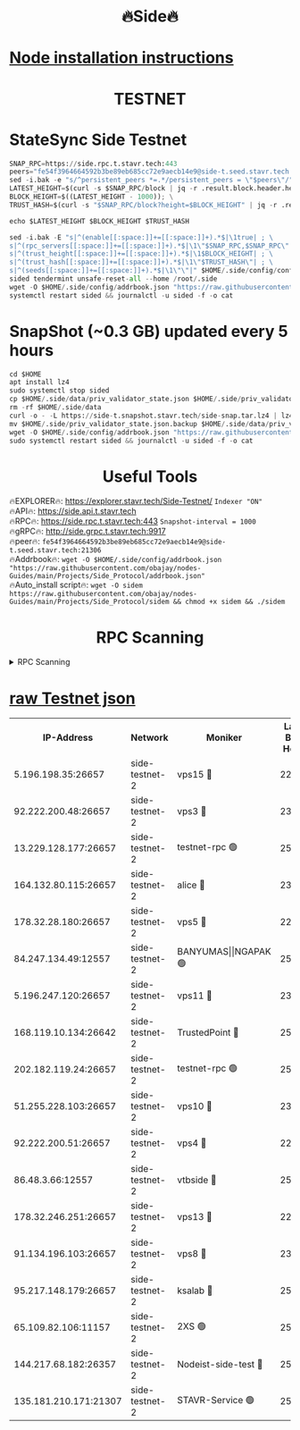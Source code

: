 <h1 align="center"> 🔥Side🔥</h1>

[Node installation instructions](https://github.com/obajay/nodes-Guides/tree/main/Projects/Side_Protocol)
=

<h1 align="center"> TESTNET</h1>

# StateSync Side Testnet
```python
SNAP_RPC=https://side.rpc.t.stavr.tech:443
peers="fe54f3964664592b3be89eb685cc72e9aecb14e9@side-t.seed.stavr.tech:21306"
sed -i.bak -e "s/^persistent_peers *=.*/persistent_peers = \"$peers\"/" $HOME/.side/config/config.toml
LATEST_HEIGHT=$(curl -s $SNAP_RPC/block | jq -r .result.block.header.height); \
BLOCK_HEIGHT=$((LATEST_HEIGHT - 1000)); \
TRUST_HASH=$(curl -s "$SNAP_RPC/block?height=$BLOCK_HEIGHT" | jq -r .result.block_id.hash)

echo $LATEST_HEIGHT $BLOCK_HEIGHT $TRUST_HASH

sed -i.bak -E "s|^(enable[[:space:]]+=[[:space:]]+).*$|\1true| ; \
s|^(rpc_servers[[:space:]]+=[[:space:]]+).*$|\1\"$SNAP_RPC,$SNAP_RPC\"| ; \
s|^(trust_height[[:space:]]+=[[:space:]]+).*$|\1$BLOCK_HEIGHT| ; \
s|^(trust_hash[[:space:]]+=[[:space:]]+).*$|\1\"$TRUST_HASH\"| ; \
s|^(seeds[[:space:]]+=[[:space:]]+).*$|\1\"\"|" $HOME/.side/config/config.toml
sided tendermint unsafe-reset-all --home /root/.side
wget -O $HOME/.side/config/addrbook.json "https://raw.githubusercontent.com/obajay/nodes-Guides/main/Projects/Side_Protocol/addrbook.json"
systemctl restart sided && journalctl -u sided -f -o cat
```
# SnapShot (~0.3 GB) updated every 5 hours
```python
cd $HOME
apt install lz4
sudo systemctl stop sided
cp $HOME/.side/data/priv_validator_state.json $HOME/.side/priv_validator_state.json.backup
rm -rf $HOME/.side/data
curl -o - -L https://side-t.snapshot.stavr.tech/side-snap.tar.lz4 | lz4 -c -d - | tar -x -C $HOME/.side --strip-components 2
mv $HOME/.side/priv_validator_state.json.backup $HOME/.side/data/priv_validator_state.json
wget -O $HOME/.side/config/addrbook.json "https://raw.githubusercontent.com/obajay/nodes-Guides/main/Projects/Side_Protocol/addrbook.json"
sudo systemctl restart sided && journalctl -u sided -f -o cat
```
 <h1 align="center"> Useful Tools</h1>
 
🔥EXPLORER🔥: https://explorer.stavr.tech/Side-Testnet/        `Indexer "ON"` \
🔥API🔥:      https://side.api.t.stavr.tech \
🔥RPC🔥:      https://side.rpc.t.stavr.tech:443              `Snapshot-interval = 1000` \
🔥gRPC🔥:     http://side.grpc.t.stavr.tech:9917 \
🔥peer🔥:     `fe54f3964664592b3be89eb685cc72e9aecb14e9@side-t.seed.stavr.tech:21306` \
🔥Addrbook🔥: ```wget -O $HOME/.side/config/addrbook.json "https://raw.githubusercontent.com/obajay/nodes-Guides/main/Projects/Side_Protocol/addrbook.json"``` \
🔥Auto_install script🔥:  `wget -O sidem https://raw.githubusercontent.com/obajay/nodes-Guides/main/Projects/Side_Protocol/sidem && chmod +x sidem && ./sidem`

<h1 align="center"> RPC Scanning</h1>

<details>
<summary>RPC Scanning</summary>

<h2 align="center"> We scan nodes in real time every 4 hours. And we provide the final result of RPC endpoints.
We cannot influence the operation of these nodes in any way. </h2>


```python
If Voting Power is higher than 0 --> then the Node is a validator of the network and may be subject to attack and be a potential threat to the chain.
```
```python
We marked such validators with a red symbol
```

</details>

[raw Testnet json](https://rpc-check.sidet.stavr.tech/sidet/rpc-sidet-result.json)
=


<table><tr><th>IP-Address</th><th>Network</th><th>Moniker</th><th>Latest Block Height</th><th>Earliest Block Height</th><th>Catching Up</th><th>Tx Index</th><th>Voting Power</th><th>Scan Time</th></tr><tr><td>5.196.198.35:26657</td><td>side-testnet-2</td><td>vps15 🔴</td><td>228083</td><td>1</td><td>False</td><td>on</td><td>107</td><td>2024-03-11T09:46:50.871291788UTC</td></tr><tr><td>92.222.200.48:26657</td><td>side-testnet-2</td><td>vps3 🔴</td><td>235831</td><td>1</td><td>False</td><td>on</td><td>90</td><td>2024-03-11T09:46:51.838252311UTC</td></tr><tr><td>13.229.128.177:26657</td><td>side-testnet-2</td><td>testnet-rpc 🟢</td><td>255774</td><td>1</td><td>False</td><td>on</td><td>0</td><td>2024-03-11T09:46:53.025896713UTC</td></tr><tr><td>164.132.80.115:26657</td><td>side-testnet-2</td><td>alice 🔴</td><td>237003</td><td>1</td><td>False</td><td>on</td><td>90</td><td>2024-03-11T09:46:53.992358133UTC</td></tr><tr><td>178.32.28.180:26657</td><td>side-testnet-2</td><td>vps5 🔴</td><td>228710</td><td>1</td><td>False</td><td>on</td><td>120</td><td>2024-03-11T09:46:55.357124311UTC</td></tr><tr><td>84.247.134.49:12557</td><td>side-testnet-2</td><td>BANYUMAS||NGAPAK 🟢</td><td>255775</td><td>1</td><td>False</td><td>off</td><td>0</td><td>2024-03-11T09:46:55.692961720UTC</td></tr><tr><td>5.196.247.120:26657</td><td>side-testnet-2</td><td>vps11 🔴</td><td>233573</td><td>1</td><td>False</td><td>on</td><td>90</td><td>2024-03-11T09:46:58.667654583UTC</td></tr><tr><td>168.119.10.134:26642</td><td>side-testnet-2</td><td>TrustedPoint 🔴</td><td>255776</td><td>1</td><td>False</td><td>off</td><td>20044108</td><td>2024-03-11T09:47:03.316609596UTC</td></tr><tr><td>202.182.119.24:26657</td><td>side-testnet-2</td><td>testnet-rpc 🟢</td><td>255776</td><td>1</td><td>False</td><td>on</td><td>0</td><td>2024-03-11T09:47:04.584286155UTC</td></tr><tr><td>51.255.228.103:26657</td><td>side-testnet-2</td><td>vps10 🔴</td><td>233697</td><td>1</td><td>False</td><td>on</td><td>90</td><td>2024-03-11T09:47:05.471345497UTC</td></tr><tr><td>92.222.200.51:26657</td><td>side-testnet-2</td><td>vps4 🔴</td><td>225741</td><td>1</td><td>False</td><td>on</td><td>90</td><td>2024-03-11T09:47:06.331692560UTC</td></tr><tr><td>86.48.3.66:12557</td><td>side-testnet-2</td><td>vtbside 🔴</td><td>255777</td><td>1</td><td>False</td><td>off</td><td>46970</td><td>2024-03-11T09:47:06.637385217UTC</td></tr><tr><td>178.32.246.251:26657</td><td>side-testnet-2</td><td>vps13 🔴</td><td>227210</td><td>1</td><td>False</td><td>on</td><td>90</td><td>2024-03-11T09:47:08.067067068UTC</td></tr><tr><td>91.134.196.103:26657</td><td>side-testnet-2</td><td>vps8 🔴</td><td>235152</td><td>1</td><td>False</td><td>on</td><td>165</td><td>2024-03-11T09:47:13.423381377UTC</td></tr><tr><td>95.217.148.179:26657</td><td>side-testnet-2</td><td>ksalab 🔴</td><td>255776</td><td>6001</td><td>False</td><td>off</td><td>53560</td><td>2024-03-11T09:47:03.059839861UTC</td></tr><tr><td>65.109.82.106:11157</td><td>side-testnet-2</td><td>2XS 🟢</td><td>255773</td><td>10001</td><td>False</td><td>off</td><td>0</td><td>2024-03-11T09:46:48.012839861UTC</td></tr><tr><td>144.217.68.182:26357</td><td>side-testnet-2</td><td>Nodeist-side-test 🔴</td><td>255777</td><td>123001</td><td>False</td><td>off</td><td>20045023</td><td>2024-03-11T09:47:07.258980613UTC</td></tr><tr><td>135.181.210.171:21307</td><td>side-testnet-2</td><td>STAVR-Service 🟢</td><td>255777</td><td>252001</td><td>False</td><td>on</td><td>0</td><td>2024-03-11T09:47:10.427773755UTC</td></tr></table>